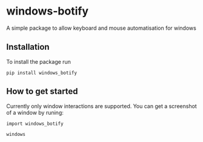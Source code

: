 # windows-botify
 A simple package to allow keyboard and mouse automatisation for windows

## Installation
To install the package run
```
pip install windows_botify
```

## How to get started
Currently only window interactions are supported.
You can get a screenshot of a window by runing:
```
import windows_botify

windows
```